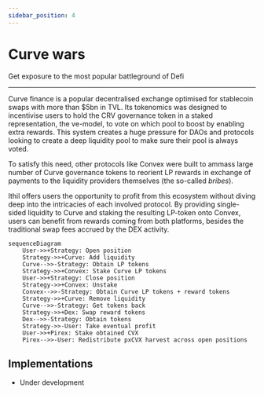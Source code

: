 ```yaml
---
sidebar_position: 4
---
```


# Curve wars
Get exposure to the most popular battleground of Defi

---

Curve finance is a popular decentralised exchange optimised for stablecoin swaps with more than $5bn in TVL.
Its tokenomics was designed to incentivise users to hold the CRV governance token in a staked representation, the ve-model, to vote on which pool to boost by enabling extra rewards. This system creates a huge pressure for DAOs and protocols looking to create a deep liquidity pool to make sure their pool is always voted.

To satisfy this need, other protocols like Convex were built to ammass large number of Curve governance tokens to reorient LP rewards in exchange of payments to the liquidity providers themselves (the so-called *bribes*).

Ithil offers users the opportunity to profit from this ecosystem without diving deep into the intricacies of each involved protocol. By providing single-sided liquidity to Curve and staking the resulting LP-token onto Convex, users can benefit from rewards coming from both platforms, besides the traditional swap fees accrued by the DEX activity.

```mermaid
sequenceDiagram
    User->>+Strategy: Open position
    Strategy->>+Curve: Add liquidity
    Curve-->>-Strategy: Obtain LP tokens
    Strategy->>+Convex: Stake Curve LP tokens
    User->>+Strategy: Close position
    Strategy->>+Convex: Unstake
    Convex-->>-Strategy: Obtain Curve LP tokens + reward tokens
    Strategy->>+Curve: Remove liquidity
    Curve-->>-Strategy: Get tokens back
    Strategy->>+Dex: Swap reward tokens
    Dex-->>-Strategy: Obtain tokens
    Strategy->>-User: Take eventual profit
    User->>+Pirex: Stake obtained CVX
    Pirex-->>-User: Redistribute pxCVX harvest across open positions
```
## Implementations
* Under development
